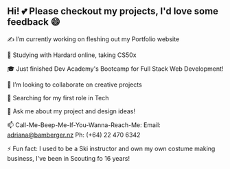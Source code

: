 ## Hi! 💕 Please checkout my projects, I'd love some feedback 😄
✍️ I’m currently working on fleshing out my Portfolio website

🌱 Studying with Hardard online, taking CS50x 

🎓 Just finished Dev Academy's Bootcamp for Full Stack Web Development!

👯 I’m looking to collaborate on creative projects

🤔 Searching for my first role in Tech

💬 Ask me about my project and design ideas!

📫 Call-Me-Beep-Me-If-You-Wanna-Reach-Me: Email: adriana@bamberger.nz Ph: (+64) 22 470 6342

⚡ Fun fact: I used to be a Ski instructor and own my own costume making business, I've been in Scouting fo 16 years!

